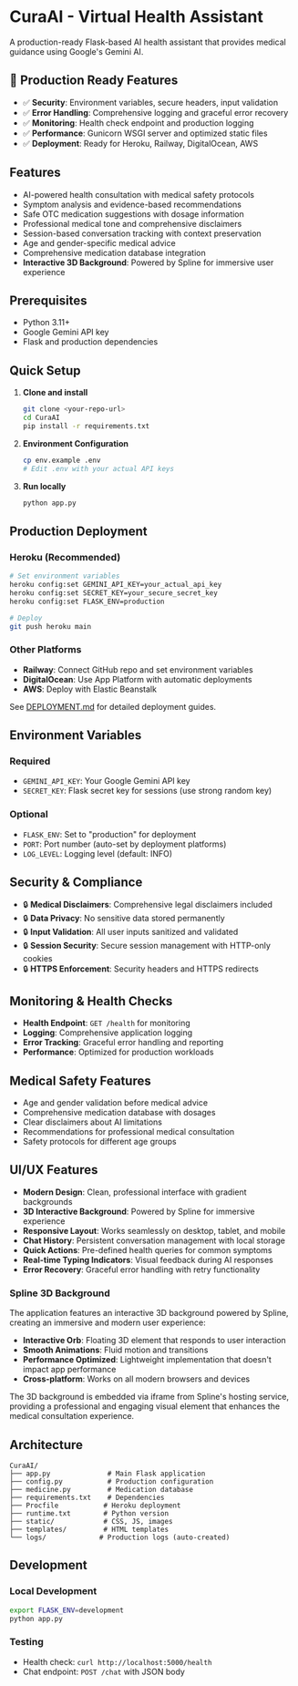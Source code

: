 # CuraAI - Virtual Health Assistant

A production-ready Flask-based AI health assistant that provides medical guidance using Google's Gemini AI.

## 🚀 Production Ready Features

- ✅ **Security**: Environment variables, secure headers, input validation
- ✅ **Error Handling**: Comprehensive logging and graceful error recovery
- ✅ **Monitoring**: Health check endpoint and production logging
- ✅ **Performance**: Gunicorn WSGI server and optimized static files
- ✅ **Deployment**: Ready for Heroku, Railway, DigitalOcean, AWS

## Features

- AI-powered health consultation with medical safety protocols
- Symptom analysis and evidence-based recommendations
- Safe OTC medication suggestions with dosage information
- Professional medical tone and comprehensive disclaimers
- Session-based conversation tracking with context preservation
- Age and gender-specific medical advice
- Comprehensive medication database integration
- **Interactive 3D Background**: Powered by Spline for immersive user experience

## Prerequisites

- Python 3.11+
- Google Gemini API key
- Flask and production dependencies

## Quick Setup

1. **Clone and install**
   ```bash
   git clone <your-repo-url>
   cd CuraAI
   pip install -r requirements.txt
   ```

2. **Environment Configuration**
   ```bash
   cp env.example .env
   # Edit .env with your actual API keys
   ```

3. **Run locally**
   ```bash
   python app.py
   ```

## Production Deployment

### Heroku (Recommended)
```bash
# Set environment variables
heroku config:set GEMINI_API_KEY=your_actual_api_key
heroku config:set SECRET_KEY=your_secure_secret_key
heroku config:set FLASK_ENV=production

# Deploy
git push heroku main
```

### Other Platforms
- **Railway**: Connect GitHub repo and set environment variables
- **DigitalOcean**: Use App Platform with automatic deployments
- **AWS**: Deploy with Elastic Beanstalk

See [DEPLOYMENT.md](DEPLOYMENT.md) for detailed deployment guides.

## Environment Variables

### Required
- `GEMINI_API_KEY`: Your Google Gemini API key
- `SECRET_KEY`: Flask secret key for sessions (use strong random key)

### Optional
- `FLASK_ENV`: Set to "production" for deployment
- `PORT`: Port number (auto-set by deployment platforms)
- `LOG_LEVEL`: Logging level (default: INFO)

## Security & Compliance

- 🔒 **Medical Disclaimers**: Comprehensive legal disclaimers included
- 🔒 **Data Privacy**: No sensitive data stored permanently
- 🔒 **Input Validation**: All user inputs sanitized and validated
- 🔒 **Session Security**: Secure session management with HTTP-only cookies
- 🔒 **HTTPS Enforcement**: Security headers and HTTPS redirects

## Monitoring & Health Checks

- **Health Endpoint**: `GET /health` for monitoring
- **Logging**: Comprehensive application logging
- **Error Tracking**: Graceful error handling and reporting
- **Performance**: Optimized for production workloads

## Medical Safety Features

- Age and gender validation before medical advice
- Comprehensive medication database with dosages
- Clear disclaimers about AI limitations
- Recommendations for professional medical consultation
- Safety protocols for different age groups

## UI/UX Features

- **Modern Design**: Clean, professional interface with gradient backgrounds
- **3D Interactive Background**: Powered by Spline for immersive experience
- **Responsive Layout**: Works seamlessly on desktop, tablet, and mobile
- **Chat History**: Persistent conversation management with local storage
- **Quick Actions**: Pre-defined health queries for common symptoms
- **Real-time Typing Indicators**: Visual feedback during AI responses
- **Error Recovery**: Graceful error handling with retry functionality

### Spline 3D Background

The application features an interactive 3D background powered by Spline, creating an immersive and modern user experience:

- **Interactive Orb**: Floating 3D element that responds to user interaction
- **Smooth Animations**: Fluid motion and transitions
- **Performance Optimized**: Lightweight implementation that doesn't impact app performance
- **Cross-platform**: Works on all modern browsers and devices

The 3D background is embedded via iframe from Spline's hosting service, providing a professional and engaging visual element that enhances the medical consultation experience.

## Architecture

```
CuraAI/
├── app.py              # Main Flask application
├── config.py           # Production configuration
├── medicine.py         # Medication database
├── requirements.txt    # Dependencies
├── Procfile           # Heroku deployment
├── runtime.txt        # Python version
├── static/            # CSS, JS, images
├── templates/         # HTML templates
└── logs/             # Production logs (auto-created)
```

## Development

### Local Development
```bash
export FLASK_ENV=development
python app.py
```

### Testing
- Health check: `curl http://localhost:5000/health`
- Chat endpoint: `POST /chat` with JSON body
